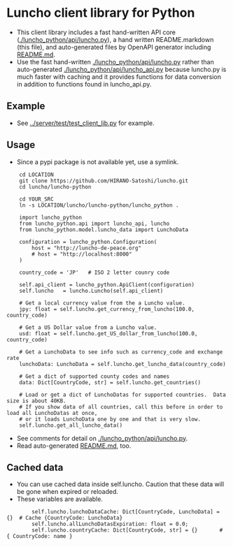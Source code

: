 # Luncho client library for Python

- This client library includes a fast hand-written API core ([./luncho_python/api/luncho.py](./luncho_python/api/luncho.py)), a hand written
  README.markdown (this file), and auto-generated files by OpenAPI generator including [README.md](./README.md).
- Use the fast hand-written [./luncho_python/api/luncho.py](./luncho_python/api/luncho.py) rather than
  auto-generated [./luncho_python/api/luncho_api.py](./luncho_python/api/luncho_api.py)
  because luncho.py is much faster with caching and it provides functions for data conversion in addition to functions found in luncho_api.py.


## Example

- See [../server/test/test_client_lib.py](../server/test/test_client_lib.py) for example.

## Usage

- Since a pypi package is not available yet, use a symlink.

```
    cd LOCATION
    git clone https://github.com/HIRANO-Satoshi/luncho.git
    cd luncho/luncho-python

    cd YOUR_SRC
    ln -s LOCATION/luncho/luncho-python/luncho_python .
```

```
    import luncho_python
    from luncho_python.api import luncho_api, luncho
    from luncho_python.model.luncho_data import LunchoData

    configuration = luncho_python.Configuration(
        host = "http://luncho-de-peace.org"
        # host = "http://localhost:8000"
    )

    country_code = 'JP'   # ISO 2 letter counry code

    self.api_client = luncho_python.ApiClient(configuration)
    self.luncho   = luncho.Luncho(self.api_client)

    # Get a local currency value from the a Luncho value.
    jpy: float = self.luncho.get_currency_from_luncho(100.0, country_code)

    # Get a US Dollar value from a Luncho value.
    usd: float = self.luncho.get_US_dollar_from_luncho(100.0, country_code)

    # Get a LunchoData to see info such as currency_code and exchange rate
    lunchoData: LunchoData = self.luncho.get_luncho_data(country_code)

    # Get a dict of supported county codes and names
    data: Dict[CountryCode, str] = self.luncho.get_countries()

    # Load or get a dict of LunchoDatas for supported countries.  Data size is about 40KB.
    # If you show data of all countries, call this before in order to load all LunchoDatas at once,
    # or it loads LunchoData one by one and that is very slow.
    self.luncho.get_all_luncho_data()
```
- See comments for detail on [./luncho_python/api/luncho.py](./luncho_python/api/luncho.py).
 - Read auto-generated [README.md](./README.md), too.

## Cached data

  - You can use cached data inside self.luncho. Caution that these data will be gone when expired or
    reloaded.
  - These variables are available.

```
        self.luncho.lunchoDataCache: Dict[CountryCode, LunchoData] = {}  # Cache {CountryCode: LunchoData}
        self.luncho.allLunchoDatasExpiration: float = 0.0;
        self.luncho.countryCache: Dict[CountryCode, str] = {}       # { CountryCode: name }
```
